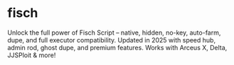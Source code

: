 # fisch
Unlock the full power of Fisch Script – native, hidden, no-key, auto-farm, dupe, and full executor compatibility. Updated in 2025 with speed hub, admin rod, ghost dupe, and premium features. Works with Arceus X, Delta, JJSPloit &amp; more!
